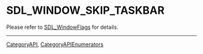 # SDL_WINDOW_SKIP_TASKBAR

Please refer to [SDL_WindowFlags](SDL_WindowFlags) for details.

----
[CategoryAPI](CategoryAPI), [CategoryAPIEnumerators](CategoryAPIEnumerators)

